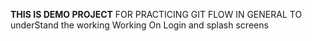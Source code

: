 **THIS IS DEMO PROJECT**
FOR PRACTICING GIT FLOW IN GENERAL TO underStand the working
Working On Login and splash screens
